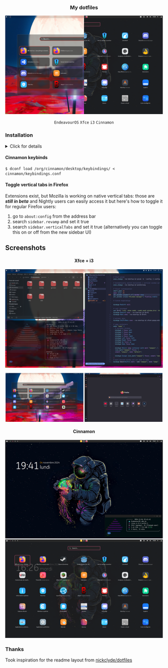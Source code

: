 <div align="center">
<h3>My dotfiles</h3>
  <img src="https://github.com/minMelody/dotfiles/raw/main/.github/media/splitview.png"/>

  `EndeavourOS` `Xfce` `i3` `Cinnamon`
</div>

### Installation

<details>
<summary>Click for details</summary>

- [Reversal](https://www.opendesktop.org/s/Gnome/p/1340791/) - icons theme
  - [Papirus dark](https://www.opendesktop.org/p/1166289) - symbolics for the status bar
- [Fluent](https://www.gnome-look.org/p/1477941) - GTK theme
- [WhiteSur Dark solid pink](https://github.com/vinceliuice/WhiteSur-gtk-theme) - Cinnamon theme
- [SDDM](https://archlinux.org/packages/extra/x86_64/sddm/) - dispay manager
  - [Sequoia](https://github.com/minMelody/sddm-sequoia) - SDDM theme
- [Alacritty](https://archlinux.org/packages/extra/x86_64/alacritty/) - terminal emulator
  - [JetBrains Mono NerdFont](https://archlinux.org/packages/extra/any/ttf-jetbrains-mono-nerd/)
- [fish](https://archlinux.org/packages/extra/x86_64/fish/) - user friendly interactive shell
  - [IlanCosman/tide](https://github.com/IlanCosman/tide) - easy to configure fish prompt
- [Neovim](https://archlinux.org/packages/extra/x86_64/neovim/) - main text editor
    - [LazyVim](https://github.com/LazyVim/LazyVim) - easy neovim config
- [Firefox](https://archlinux.org/packages/extra/x86_64/firefox/) - web browser
  - see [#toggle-vertical-tabs-in-firefox](#toggle-vertical-tabs-in-firefox) for vertical tabs
  - [color.firefox.com](https://color.firefox.com/?theme=XQAAAAL8AQAAAAAAAABBKYhm849SCicxcT_m3XcGHf3p79EhVPWc07v4gktQn4r7fM49MiZC0Hr3mAwEm2XrDH8yhBCJnAGTBhfoWEQjNZNoD0ipYZbQnVNSYYvH_S4FaT6H6jQhAbuWSgHFmapn0r1b4_pGC_6gxE4FXak4dKUP59E7AwuJIZXlVkrRAs02B3fbHJ6wDjxX7nLmaszkOmhB_N8B6u4FYdnpBeheak6z1TOo9YfbavLA91UMEzqvcLbZIwd6c25rIdJrob0GuxoOp2LCCO9YLgObYAb0QWk0aDJQChiAabnIZ2IpSoM37htOMt0fZTi2rdcjJBvgVm8BHWn_wq9bZA) - simple solid color theme

</details>

#### Cinnamon keybinds
```
$ dconf load /org/cinnamon/desktop/keybindings/ < cinnamon/keybindings.conf
```

#### Toggle vertical tabs in Firefox
Extensions exist, but Mozilla is working on native vertical tabs: those are ***still in beta*** and Nightly users can easily access it but here's how to toggle it for regular Firefox users:

1. go to `about:config` from the address bar
2. search `sidebar.revamp` and set it true
3. search `sidebar.verticalTabs` and set it true (alternatively you can toggle this on or off from the new sidebar UI)

## Screenshots
<div align="center">
<h4>Xfce + i3</h4>
</div>
<img src="https://github.com/minMelody/dotfiles/raw/main/.github/media/xfce-i3.png">
<p align="center">
  <img src="https://github.com/minMelody/dotfiles/raw/main/.github/media/rofi1.png" width="49.5%">
  <img src="https://github.com/minMelody/dotfiles/raw/main/.github/media/firefox.png" width="49.5%">
</p>

<div align="center">
<h4>Cinnamon</h4>
</div>
<img src="https://github.com/minMelody/dotfiles/raw/main/.github/media/cinnamon-desktop.png">
<img src="https://github.com/minMelody/dotfiles/raw/main/.github/media/rofi0.png">


### Thanks
Took inspiration for the readme layout from [nickclyde/dotfiles](https://github.com/nickclyde/dotfiles)
